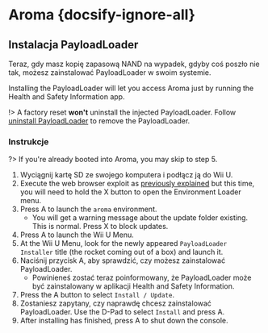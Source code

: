 # Aroma {docsify-ignore-all}

## Instalacja PayloadLoader

Teraz, gdy masz kopię zapasową NAND na wypadek, gdyby coś poszło nie tak, możesz zainstalować PayloadLoader w swoim systemie.

Installing the PayloadLoader will let you access Aroma just by running the Health and Safety Information app.

!> A factory reset **won't** uninstall the injected PayloadLoader. Follow [uninstall PayloadLoader](../../uninstall-payloadloader) to remove the PayloadLoader.

### Instrukcje

?> If you're already booted into Aroma, you may skip to step 5.

1. Wyciągnij kartę SD ze swojego komputera i podłącz ją do Wii U.
2. Execute the web browser exploit as [previously explained](browser-exploit) but this time, you will need to hold the X button to open the Environment Loader menu.
3. Press A to launch the `aroma` environment.
   - You will get a warning message about the update folder existing. This is normal. Press X to block updates.
4. Press A to launch the Wii U Menu.
5. At the Wii U Menu, look for the newly appeared `PayloadLoader Installer` title (the rocket coming out of a box) and launch it.
6. Naciśnij przycisk A, aby sprawdzić, czy możesz zainstalować PayloadLoader.
   - Powinieneś zostać teraz poinformowany, że PayloadLoader może być zainstalowany w aplikacji Health and Safety Information.
7. Press the A button to select `Install / Update`.
8. Zostaniesz zapytany, czy naprawdę chcesz zainstalować PayloadLoader. Use the D-Pad to select `Install` and press A.
9. After installing has finished, press A to shut down the console.
